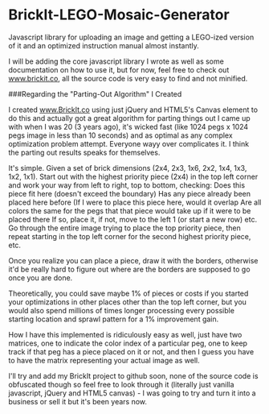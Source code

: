 # BrickIt-LEGO-Mosaic-Generator
Javascript library for uploading an image and getting a LEGO-ized version of it and an optimized instruction manual almost instantly.

I will be adding the core javascript library I wrote as well as some documentation on how to use it, but for now, feel free to check out www.brickit.co, all the source code is very easy to find and not minified.

###Regarding the "Parting-Out Algorithm" I Created

I created www.BrickIt.co using just jQuery and HTML5's Canvas element to do this and actually got a great algorithm for parting things out I came up with when I was 20 (3 years ago), it's wicked fast (like 1024 pegs x 1024 pegs image in less than 10 seconds) and as optimal as any complex optimization problem attempt. Everyone wayy over complicates it. I think the parting out results speaks for themselves.

It's simple. Given a set of brick dimensions (2x4, 2x3, 1x6, 2x2, 1x4, 1x3, 1x2, 1x1). Start out with the highest priority piece (2x4) in the top left corner and work your way from left to right, top to bottom, checking:
Does this piece fit here (doesn't exceed the boundary)
Has any piece already been placed here before (If I were to place this piece here, would it overlap 
Are all colors the same for the pegs that that piece would take up if it were to be placed there
If so, place it, if not, move to the left 1 (or start a new row) etc.
Go through the entire image trying to place the top priority piece, then repeat starting in the top left corner for the second highest priority piece, etc.

Once you realize you can place a piece, draw it with the borders, otherwise it'd be really hard to figure out where are the borders are supposed to go once you are done.

Theoretically, you could save maybe 1% of pieces or costs if you started your optimizations in other places other than the top left corner, but you would also spend millions of times longer processing every possible starting location and sprawl pattern for a 1% improvement gain.

How I have this implemented is ridiculously easy as well, just have two matrices, one to indicate the color index of a particular peg, one to keep track if that peg has a piece placed on it or not, and then I guess you have to have the matrix representing your actual image as well.

I'll try and add my BrickIt project to github soon, none of the source code is obfuscated though so feel free to look through it (literally just vanilla javascript, jQuery and HTML5 canvas) - I was going to try and turn it into a business or sell it but it's been years now.
